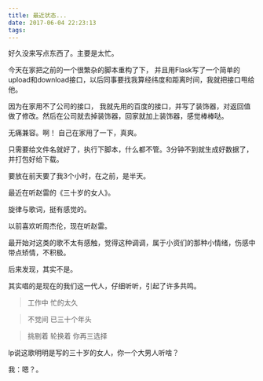 ```yaml
---
title: 最近状态...
date: 2017-06-04 22:23:13
tags: 
---
```



好久没来写点东西了。主要是太忙。 

今天在家把之前的一个很繁杂的脚本重构了下， 并且用Flask写了一个简单的upload和download接口，以后同事要找我算经纬度和距离时间，我就把接口甩给他。

因为在家用不了公司的接口， 我就先用的百度的接口，并写了装饰器，对返回值做了修改。然后在公司就去掉装饰器，回家就加上装饰器，感觉棒棒哒。

无痛兼容。啊！ 自己在家用了一下，真爽。 

只需要给文件名就好了，执行下脚本，什么都不管。3分钟不到就生成好数据了，并打包好给下载。

要放在前天要了我3个小时，在之前，是半天。

最近在听赵雷的《三十岁的女人》。

旋律与歌词，挺有感觉的。

以前喜欢听周杰伦，现在听赵雷。

最开始对这类的歌不太有感触，觉得这种调调，属于小资们的那种小情绪，伤感中带点矫情，不积极。

后来发现，其实不是。

其实唱的是现在的我们这一代人，仔细听听，引起了许多共鸣。


>工作中 忙的太久 

>不觉间 已三十个年头 

>挑剔着  轮换着 你再三选择


lp说这歌明明是写的三十岁的女人，你一个大男人听啥？

我：嗯？。

